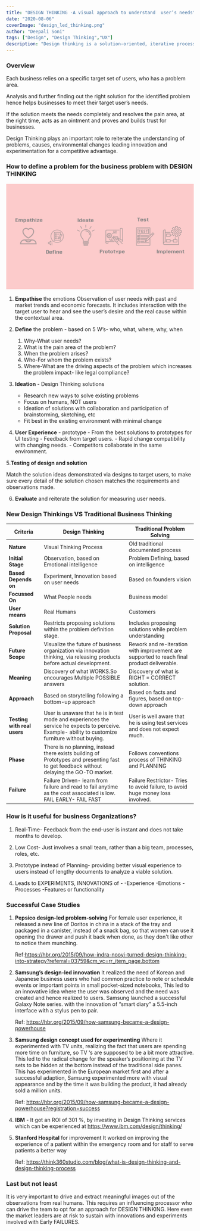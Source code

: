 ```yaml
---
title: "DESIGN THINKING -A visual approach to understand  user’s needs"
date: "2020-08-06"
coverImage: "design_led_thinking.png"
author: "Deepali Soni"
tags: ["Design", "Design Thinking","UX"]
description: "Design thinking is a solution-oriented, iterative process where the team creates the design while keeping the end customers in mind. This blog guides you about how does design-led thinking works."
---
```


### Overview
Each business relies on a specific target set of users, who has a problem area.

Analysis and further finding out the right solution for the identified problem hence helps businesses to meet their target user’s needs.

If the solution meets the needs completely and resolves the pain area, at the right time, acts as an ointment and proves and builds trust for businesses.

Design Thinking plays an important role to reiterate the understanding of problems, causes, environmental changes leading innovation and experimentation for a competitive advantage.


### How to define a problem for the business problem with DESIGN THINKING

![Design Thinking Process](design_thinking_process.png)

  1. **Empathise** the emotions
  Observation of user needs with past and market trends and economic forecasts. It includes interaction with the target user to hear and see the user’s desire and the real cause within the contextual area.

  2. **Define** the problem - based on
      5 W’s- who, what, where, why, when
      1. Why-What user needs?
      2. What is the pain area of the problem?
      3. When the problem arises?
      4. Who-For whom the problem exists?
      5. Where-What are the driving aspects of the problem which increases the problem impact- like legal compliance?                                                                                                        

  3. **Ideation** - Design Thinking solutions 
      - Research new ways to solve existing problems 
      - Focus on humans, NOT users 
      - Ideation of solutions with collaboration and participation of brainstorming, sketching, etc 
      - Fit best in the existing environment with minimal change


  4. **User Experience** - prototype
    - From the best solutions to prototypes for UI testing
    - Feedback from target users.
    - Rapid change compatibility with changing needs.
    - Competitors collaborate in the same environment.

  5.**Testing of design and solution**
  
   Match the solution ideas demonstrated via designs to target users, to make sure every detail of the solution chosen matches the requirements and observations made.

  6. **Evaluate** and reiterate the solution for measuring user needs.

### New Design Thinkings VS Traditional Business Thinking

| Criteria | Design Thinking | Traditional Problem Solving | 
|---|---|---|
| **Nature** | Visual Thinking Process | Old traditional documented process | 
| **Initial Stage** | Observation, based on Emotional intelligence | Problem Defining, based on intelligence |
| **Based Depends on**| Experiment, Innovation based on user needs| Based on founders vision| 
| **Focussed On**| What People needs| Business model|
| **User means**| Real Humans| Customers| 
| **Solution Proposal**| Restricts proposing solutions within the problem definition stage.| Includes proposing solutions while problem understanding | 
|**Future Scope**| Visualize the future of business organization via innovation thinking, via releasing products before actual development.| Rework and re-iteration with improvement are supported to reach final product deliverable.|
| **Meaning**| Discovery of what WORKS.So encourages Multiple POSSIBLE answers| Discovery of what is RIGHT = CORRECT solution.| 
| **Approach**| Based on storytelling following a bottom-up approach| Based on facts and figures, based on top-down approach|
| **Testing with real users**| User is unaware that he is in test mode and experiences the service he expects to perceive. Example- ability to customize furniture without buying.| User is well aware that he is using test services and does not expect much.| 
| **Phase** | There is no planning, instead there exists building of Prototypes and presenting fast to get feedback without delaying the GO-TO market.| Follows conventions process of THINKING and PLANNING| 
|**Failure**| Failure Driven- learn from failure and read to fail anytime as the cost associated is low. FAIL EARLY- FAIL FAST| Failure Restrictor- Tries to avoid failure, to avoid huge money loss involved. | 

### How is it useful for business Organizations?

  1. Real-Time- Feedback from the end-user is instant and does not take months to develop.

  2. Low Cost- Just involves a small team, rather than a big team, processes, roles, etc.

  3. Prototype instead of Planning- providing better visual experience to users instead of lengthy documents to analyze a viable solution.

  4. Leads to EXPERIMENTS, INNOVATIONS of -
      -Experience
      -Emotions
      -Processes 
      -Features or functionality


### Successful Case Studies

1. **Pepsico design-led problem-solving**
    For female user experience, it released a new line of Doritos in china in a stack of the tray and packaged in a canister, instead of a snack bag, so that women can use it opening the drawer and push it back when done, as they don't like other to notice them munching.
    
    Ref:https://hbr.org/2015/09/how-indra-nooyi-turned-design-thinking-into-strategy?referral=03759&cm_vc=rr_item_page.bottom

2. **Samsung’s design-led innovation**
    It realized the need of Korean and Japanese business users who had common practice to note or schedule events or important points in small pocket-sized notebooks, This led to an innovative idea where the user was observed and the need was created and hence realized to users.
    Samsung launched a successful Galaxy Note series. with the innovation of “smart diary” a 5.5-inch interface with a stylus pen to pair.
    
    Ref: https://hbr.org/2015/09/how-samsung-became-a-design-powerhouse 

3. **Samsung design concept used for experimenting**
    Where it experimented with TV units, realizing the fact that users are spending more time on furniture, so TV ‘s are supposed to be a bit more attractive. This led to the radical change for the speaker’s positioning at the TV sets to be hidden at the bottom instead of the traditional side panes. This has experimented in the European market first and after a successful adaption, Samsung experimented more with visual appearance and by the time it was building the product, it had already sold a million units.
    
    Ref: https://hbr.org/2015/09/how-samsung-became-a-design-powerhouse?registration=success

4. **IBM**  - It got an ROI of 301 %, by investing in Design Thinking services which can be experienced at https://www.ibm.com/design/thinking/

5. **Stanford Hospital** for improvement
    It worked on improving the experience of a patient within the emergency room and for staff to serve patients a better way
    
    Ref: https://think360studio.com/blog/what-is-design-thinking-and-design-thinking-process

### Last but not least
It is very important to drive and extract meaningful images out of the observations from real humans. 
This requires an influencing processor who can drive the team to opt for an approach for DESIGN THINKING. Here even the market leaders are at risk to sustain with innovations and experiments involved with Early FAILURES.